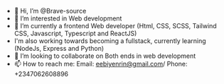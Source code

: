 - 👋 Hi, I’m @Brave-source
- 👀 I’m interested in Web development
- 🌱 I’m currently a frontend Web developer (Html, CSS, SCSS, Tailwind CSS, Javascript, Typescript and ReactJS)
-    I'm also working towards becoming a fullstack, currently learning (NodeJs, Express and Python)
- 💞️ I’m looking to collaborate on Both ends in web development
- 📫 How to reach me: Email: eebiyenrin@gmail.com/ Phone: +2347062608896

<!---
Brave-source/Brave-source is a ✨ special ✨ repository because its `README.md` (this file) appears on your GitHub profile.
You can click the Preview link to take a look at your changes.
--->

